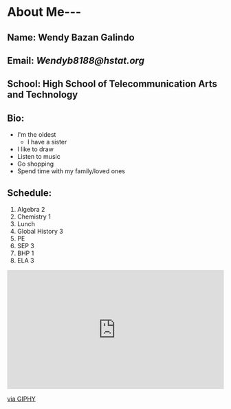 # **About Me**--- 

## Name: Wendy Bazan Galindo
## Email: _Wendyb8188@hstat.org_
## School: High School of Telecommunication Arts and Technology 
## Bio: 
* I'm the oldest
  * I have a sister
* I like to draw
* Listen to music
* Go shopping
* Spend time with my family/loved ones    

## Schedule:   
1. Algebra 2
2. Chemistry 1
3. Lunch
4. Global History 3
5. PE
6. SEP 3
7. BHP 1
8. ELA 3

<div style="width:100%;height:0;padding-bottom:55%;position:relative;"><iframe src="https://giphy.com/embed/3ohzdITteMeRoLX5eM" width="100%" height="100%" style="position:absolute" frameBorder="0" class="giphy-embed" allowFullScreen></iframe></div><p><a href="https://giphy.com/gifs/elcinemaegypt-the-boss-baby-3ohzdITteMeRoLX5eM">via GIPHY</a></p>



